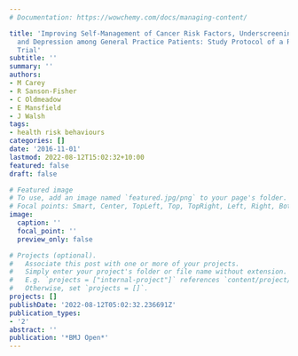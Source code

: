 ```yaml
---
# Documentation: https://wowchemy.com/docs/managing-content/

title: 'Improving Self-Management of Cancer Risk Factors, Underscreening for Cancer
  and Depression among General Practice Patients: Study Protocol of a Randomised Controlled
  Trial'
subtitle: ''
summary: ''
authors:
- M Carey
- R Sanson-Fisher
- C Oldmeadow
- E Mansfield
- J Walsh
tags:
- health risk behaviours
categories: []
date: '2016-11-01'
lastmod: 2022-08-12T15:02:32+10:00
featured: false
draft: false

# Featured image
# To use, add an image named `featured.jpg/png` to your page's folder.
# Focal points: Smart, Center, TopLeft, Top, TopRight, Left, Right, BottomLeft, Bottom, BottomRight.
image:
  caption: ''
  focal_point: ''
  preview_only: false

# Projects (optional).
#   Associate this post with one or more of your projects.
#   Simply enter your project's folder or file name without extension.
#   E.g. `projects = ["internal-project"]` references `content/project/deep-learning/index.md`.
#   Otherwise, set `projects = []`.
projects: []
publishDate: '2022-08-12T05:02:32.236691Z'
publication_types:
- '2'
abstract: ''
publication: '*BMJ Open*'
---
```

